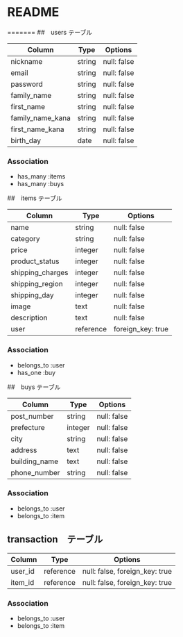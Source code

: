 # README

=======
##　users テーブル

| Column           | Type   | Options     |
| -----------------| ------ | ----------- |
| nickname         | string | null: false |
| email            | string | null: false |
| password         | string | null: false |
| family_name      | string | null: false |
| first_name       | string | null: false |
| family_name_kana | string | null: false |
| first_name_kana  | string | null: false |
| birth_day        | date   | null: false |

### Association
- has_many :items
- has_many :buys

##　items テーブル

| Column           | Type      | Options     |
| ---------------- | -------   | ----------- |
| name  　　　      | string    | null: false |
| category         | string    | null: false |
| price            | integer   | null: false |
| product_status   | integer   | null: false |
| shipping_charges | integer   | null: false |
| shipping_region  | integer   | null: false |
| shipping_day     | integer   | null: false |
| image            | text      | null: false |
| description      | text      | null: false |
| user             | reference | foreign_key: true |

### Association
- belongs_to :user
- has_one :buy

##　buys テーブル

| Column              | Type    | Options     |
| ------------------- | ------- | ----------- |
| post_number         | string  | null: false |
| prefecture          | integer | null: false |
| city                | string  | null: false |
| address             | text    | null: false |
| building_name       | text    | null: false |
| phone_number        | string  | null: false |

### Association
- belongs_to :user
- belongs_to :item

## transaction　テーブル
| Column              | Type      | Options     |
| ------------------- | --------- | ----------- |
| user_id             | reference | null: false, foreign_key: true |
| item_id             | reference | null: false, foreign_key: true |

### Association
- belongs_to :user
- belongs_to :item